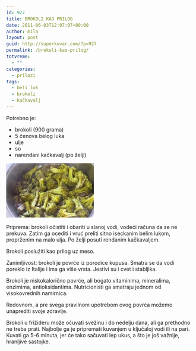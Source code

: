 ```yaml
---
id: 927
title: BROKOLI KAO PRILOG
date: 2011-06-03T12:07:07+00:00
author: mila
layout: post
guid: http://superkuvar.com/?p=927
permalink: /brokoli-kao-prilog/
totvreme:
  - ""
categories:
  - prilozi
tags:
  - beli luk
  - brokoli
  - kačkavalj
---
```

Potrebno je:

  * brokoli (900 grama)
  * 5 čenova belog luka
  * ulje
  * so
  * narendani kačkavalj (po želji)

<img class="alignnone size-full wp-image-935" title="brokolikaoprilog" src="/wp-content/uploads/2011/06/brokolikaoprilog-e1307102812714.jpg" alt="" width="236" height="146" /> 

Priprema: brokoli očistiti i obariti u slanoj vodi, vodeći računa da se ne prekuva. Zatim ga ocediti i vruć preliti sitno iseckanim belim lukom, proprženim na malo ulja. Po želji posuti rendanim kačkavaljem.

Brokoli poslužiti kao prilog uz meso.

Zanimljivost: brokoli je povrće iz porodice kupusa. Smatra se da vodi poreklo iz Italije i ima ga više vrsta. Jestivi su i cvet i stabljika.

Brokoli je niskokalorično povrće, ali bogato vitaminima, mineralima, enzimima, antioksidantima. Nutricionisti ga smatraju jednom od visokovrednih namirnica.

Redovnom, a pre svega pravilnom upotrebom ovog povrća možemo unaprediti svoje zdravlje.

Brokoli u frižideru može očuvati svežinu i do nedelju dana, ali ga prethodno ne treba prati. Najbolje ga je pripremati kuvanjem u ključaloj vodi ili na pari. Kuvati ga 5-6 minuta, jer će tako sačuvati lep ukus, a što je još važnije, hranljive sastojke.

&nbsp;

&nbsp;